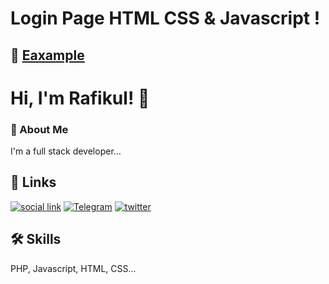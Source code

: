 
# Login Page HTML CSS & Javascript !

## 🔗 [Eaxample](https://rafikuldev.github.io/loginform-BGchange/)


# Hi, I'm Rafikul! 👋


### 🚀 About Me
I'm a full stack developer...


## 🔗 Links
[![social link](https://img.shields.io/badge/social-link-000?style=for-the-badge&logo=ko-fi&logoColor=white)]()
[![Telegram ](https://img.shields.io/badge/instagram-0A66C2?style=for-the-badge&logo=linkedin&logoColor=white)](https://www.instagram.com/rafikul_20)
[![twitter](https://img.shields.io/badge/pinterest-1DA1F2?style=for-the-badge&logo=twitter&logoColor=white)](https://www.pinterest.com/rafikul20)


## 🛠 Skills
PHP, Javascript, HTML, CSS...
